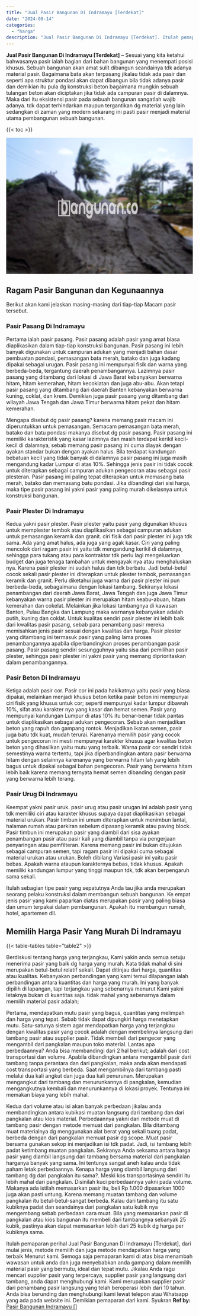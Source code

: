 ```yaml
---
title: "Jual Pasir Bangunan Di Indramayu [Terdekat]"
date: "2024-08-14"
categories: 
  - "harga"
description: "Jual Pasir Bangunan Di Indramayu [Terdekat]. Itulah pemaparan perihal Jual Pasir Bangunan Di Indramayu [Terdekat], dari mulai jenis, metode memilih dan jug..."
---
```


**Jual Pasir Bangunan Di Indramayu \[Terdekat\]** – Sesuai yang kita ketahui bahwasanya pasir ialah bagian dari bahan bangunan yang menempati posisi khusus. Sebuah bangunan akan amat sulit dibangun seandainya tdk adanya material pasir. Bagaimana bata akan terpasang jikalau tidak ada pasir dan seperti apa struktur pondasi akan dapat dibangun bila tidak adanya pasir dan demikian itu pula dg konstruksi beton bagaimana mungkin sebuah tulangan beton akan diciptakan jika tidak ada campuran pasir di dalamnya. Maka dari itu eksistensi pasir pada sebuah bangunan sangatlah wajib adanya. tdk dapat terhindarkan maupun tergantikan dg material yang lain sedangkan di zaman yang modern sekarang ini pasti pasir menjadi material utama pembangunan sebuah bangunan.

{{< toc >}}

![Jual Pasir Bangunan Di Indramayu [Terdekat]](/images/jual-pasir-bangunan-72.png)

## Ragam Pasir Bangunan dan Kegunaannya

Berikut akan kami jelaskan masing-masing dari tiap-tiap Macam pasir tersebut.

### Pasir Pasang Di Indramayu

Pertama ialah pasir pasang. Pasir pasang adalah pasir yang amat biasa diaplikasikan dalam tiap-tiap konstruksi bangunan. Pasir pasang ini lebih banyak digunakan untuk campuran adukan yang menjadi bahan dasar pembuatan pondasi, pemasangan bata merah, batako dan juga kadang dipakai sebagai urugan. Pasir pasang ini mempunyai fisik dan warna yang berbeda-beda, tergantung daerah penambangannya. Lazimnya pasir pasang yang ditambang dari lokasi di Jawa Barat kebanyakan berwarna hitam, hitam kemerahan, hitam kecoklatan dan juga abu-abu. Akan tetapi pasir pasang yang ditambang dari daerah Banten kebanyakan berwarna kuning, coklat, dan krem. Demikian juga pasir pasang yang ditambang dari wilayah Jawa Tengah dan Jawa Timur berwarna hitam pekat dan hitam kemerahan.

Mengapa disebut dg pasir pasang? karena memang pasir macam ini diperuntukkan untuk pemasangan. Semacam pemasangan bata merah, batako dan batu pondasi makanya disebut dg pasir pasang. Pasir pasang ini memiliki karakteristik yang kasar lazimnya dan masih terdapat kerikil kecil-kecil di dalamnya, sebab memang pasir pasang ini cuma diayak dengan ayakan standar bukan dengan ayakan halus. Bila terdapat kandungan bebatuan kecil yang tidak banyak di dalamnya pasir pasang ini juga masih mengandung kadar Lumpur di atas 10%. Sehingga jenis pasir ini tidak cocok untuk diterapkan sebagai campuran adukan pengecoran atau sebagai pasir plesteran. Pasir pasang ini paling tepat diterapkan untuk memasang bata merah, batako dan memasang batu pondasi. Jika dibandingi dari sisi harga, maka tipe pasir pasang ini yakni pasir yang paling murah dikelasnya untuk konstruksi bangunan.

### Pasir Plester Di Indramayu

Kedua yakni pasir plester. Pasir plester yaitu pasir yang digunakan khusus untuk memplester tembok atau diaplikasikan sebagai campuran adukan untuk pemasangan keramik dan granit. ciri fisik dari pasir plester ini juga tdk sama. Ada yang amat halus, ada juga yang agak kasar. Ciri yang paling mencolok dari ragam pasir ini yaitu tdk mengandung kerikil di dalamnya, sehingga para tukang atau para kontraktor tdk perlu lagi mengeluarkan budget dan juga tenaga tambahan untuk mengayak nya atau menghaluskan nya. Karena pasir plester ini sudah halus dan tdk berbatu. Jadi betul-betul cocok sekali pasir plester ini diterapkan untuk plester tembok, pemasangan keramik dan granit. Perlu diketahui juga warna dari pasir plester ini pun berbeda-beda, sebagaimana dengan lokasi tambang. Sekiranya lokasi penambangan dari daerah Jawa Barat, Jawa Tengah dan juga Jawa Timur kebanyakan warna pasir plester ini merupakan hitam keabu-abuan, hitam kemerahan dan cokelat. Melainkan jika lokasi tambangnya di kawasan Banten, Pulau Bangka dan Lampung maka warnanya kebanyakan adalah putih, kuning dan coklat. Untuk kualitas sendiri pasir plester ini lebih baik dari kwalitas pasir pasang, sebab para penambang pasir mereka memisahkan jenis pasir sesuai dengan kwalitas dan harga. Pasir plester yang ditambang ini termasuk pasir yang paling lama proses penambangannya apabila diperbandingkan proses penambangan pasir pasang. Pasir pasang sendiri sesungguhnya yaitu sisa dari pemilihan pasir plester, sehingga pasir plester ini yakni pasir yang memang diprioritaskan dalam penambangannya.

### Pasir Beton Di Indramayu

Ketiga adalah pasir cor. Pasir cor ini pada hakikatnya yaitu pasir yang biasa dipakai, melainkan menjadi khusus beton ketika pasir beton ini mempunyai ciri fisik yang khusus untuk cor; seperti mempunyai kadar lumpur dibawah 10%, sifat atau karakter nya yang kasar dan hemat semen. Pasir yang mempunyai kandungan Lumpur di atas 10% itu benar-benar tidak pantas untuk diaplikasikan sebagai adukan pengecoran. Sebab akan menjadikan beton yang rapuh dan gampang rontok. Menjadikan ikatan semen, pasir juga batu tdk kuat, mudah terurai. Karenanya memilih pasir yang cocok untuk pengecoran ini mesti mempunyai karakter khusus agar kwalitas beton beton yang dihasilkan yaitu mutu yang terbaik. Warna pasir cor sendiri tidak semestinya warna tertentu, tapi jika diperbandingkan antara pasir berwarna hitam dengan selainnya karenanya yang berwarna hitam lah yang lebih bagus untuk dipakai sebagai bahan pengecoran. Pasir yang berwarna hitam lebih baik karena memang ternyata hemat semen dibanding dengan pasir yang berwarna lebih terang.

### Pasir Urug Di Indramayu

Keempat yakni pasir uruk. pasir urug atau pasir urugan ini adalah pasir yang tdk memiliki ciri atau karakter khusus supaya dapat diaplikasikan sebagai material urukan. Pasir timbun ini umum diterapkan untuk menimbun lantai, halaman rumah atau parkiran sebelum dipasang keramik atau paving block. Pasir timbun ini merupakan pasir yang diambil dari sisa ayakan penambangan pasir atau pasir kali yang diambil tanpa via pengerjaan penyaringan atau pemfilteran. Karena memang pasir ini bukan ditujukan sebagai campuran semen, tapi ragam pasir ini dipakai cuma sebagai material urukan atau urukan. Boleh dibilang Variasi pasir ini yaitu pasir bebas. Apakah warna ataupun karakternya bebas, tidak khusus. Apakah memiliki kandungan lumpur yang tinggi maupun tdk, tdk akan berpengaruh sama sekali.

Itulah sebagian tipe pasir yang sepatutnya Anda tau jika anda merupakan seorang pelaku konstruksi dalam membangun sebuah bangunan. Ke empat jenis pasir yang kami paparkan diatas merupakan pasir yang paling biasa dan umum terpakai dalam pembangunan. Apakah itu membangun rumah, hotel, apartemen dll.

## Memilih Harga Pasir Yang Murah Di Indramayu

{{< table-tables table="table2" >}}

Berdiskusi tentang harga yang terjangkau, Kami yakin anda semua setuju menerima pasir yang baik dg harga yang murah. Kata tidak mahal di sini merupakan betul-betul relatif sekali. Dapat ditinjau dari harga, quantitas atau kualitas. Kebanyakan perbandingan yang kami temui dilapangan ialah perbandingan antara kuantitas dan harga yang murah. Ini yang banyak dipilih di lapangan, tapi terjangkau yang sebenarnya menurut Kami yakni letaknya bukan di kuantitas saja. tidak mahal yang sebenarnya dalam memilih material pasir adalah;

Pertama, mendapatkan mutu pasir yang bagus, quantitas yang melimpah dan harga yang tepat. Sebab tidak dapat dipungkiri harga menetapkan mutu. Satu-satunya sistem agar mendapatkan harga yang terjangkau dengan kwalitas pasir yang cocok adalah dengan membelinya langsung dari tambang pasir atau supplier pasir. Tidak membeli dari pengecer yang mengambil dari pangkalan maupun toko material. Lantas apa perbedaannya? Anda bisa membandingi dari 2 hal berikut; adalah dari cost transportasi dan volume. Apabila dibandingkan antara mengambil pasir dari tambang tanpa perantara dan dari pangkalan, maka anda akan mendapati cost transportasi yang berbeda. Saat mengambilnya dari tambang pasti melalui dua kali angkut dan juga dua kali penurunan. Merupakan mengangkut dari tambang dan menurunkannya di pangkalan, kemudian mengangkutnya kembali dan menurunkannya di lokasi proyek. Tentunya ini memakan biaya yang lebih mahal.

Kedua dari volume atau isi akan banyak perbedaan jikalau anda membandingkan antara kubikasi muatan langsung dari tambang dan dari pangkalan atau kios material. Perbedaannya yakni dari metode muat di tambang pasir dengan metode memuat dari pangkalan. Bila ditambang muat materialnya dg menggunakan alat berat yang sekali tuang padat, berbeda dengan dari pangkalan memuat pasir dg scope. Muat pasir bersama gunakan sekop ini menjadikan isi tdk padat. Jadi, isi tambang lebih padat ketimbang muatan pangkalan. Sekiranya Anda seksama antara harga pasir yang diambil langsung dari tambang bersama material dari pangkalan harganya banyak yang sama. Ini tentunya sangat aneh kalau anda tidak paham letak perbedaannya. Kenapa harga yang diambil langsung dari tambang dg dari pangkalan itu sama?. Meski kos transportasinya sendiri itu lebih mahal dari pangkalan. Disinilah kuci perbedaannya yakni pada volume. Makanya ada istilah memasarkan pasir itu, beli Rp 1.000 dipasarkan 1000 juga akan pasti untung. Karena memang muatan tambang dan volume pangkalan itu betul-betul-sangat berbeda. Kalau dari tambang itu satu kubiknya padat dan seandainya dari pangkalan satu kubik nya mengembang sebab perbedaan cara muat. Bila yang memasarkan pasir di pangkalan atau kios bangunan itu membeli dari tambangnya sebanyak 25 kubik, pastinya akan dapat memasarkan lebih dari 25 kubik dg harga per kubiknya sama.

Itulah pemaparan perihal Jual Pasir Bangunan Di Indramayu \[Terdekat\], dari mulai jenis, metode memilih dan juga metode mendapatkan harga yang terbaik Menurut kami. Semoga saja pemaparan kami di atas bisa menambah wawasan untuk anda dan juga menyebabkan anda gampang dalam memilih material pasir yang bermutu, ideal dan tepat mutu. Jikalau Anda ragu mencari supplier pasir yang terpercaya, supplier pasir yang langsung dari tambang, anda dapat menghubungi kami. Kami merupakan supplier pasir dari penambang pasir langsung yang telah beroperasi lebih dari 10 tahun. Anda bisa berunding dan menghubungi kami lewat telepon atau Whatsapp yang ada pada website ini. Demikian pemaparan dari kami. Syukran
**Ref by:** [Pasir Bangunan Indramayu []](https://id.wikipedia.org/wiki/Pasir)
